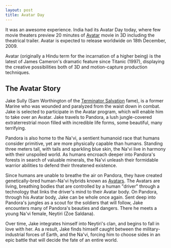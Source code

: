 ```yaml
---
layout: post
title: Avatar Day
---
```


It was an awesome experience. India had its Avatar Day today, where few movie theaters preview 20 minutes of [Avatar](https://en.wikipedia.org/wiki/Avatar_(2009_film)) movie in 3D including the theatrical trailer. Avatar is expected to release worldwide on 18th December, 2009.

Avatar (originally a Hindu term for the incarnation of a higher being) is the latest of James Cameron's dramatic feature since Titanic (1997), displaying the creative possibilities both of 3D and motion-capture production techniques.

## The Avatar Story

Jake Sully (Sam Worthington of the <a href="http://www.imdb.com/title/tt0438488/">Terminator Salvation</a> fame), is a former Marine who was wounded and paralyzed from the waist down in combat. Jake is selected to participate in the Avatar program, which will enable him to take over an Avatar. Jake travels to Pandora, a lush jungle-covered extraterrestrial moon filled with incredible life forms, some beautiful, many terrifying.

Pandora is also home to the Na'vi, a sentient humanoid race that humans consider primitive, yet are more physically capable than humans. Standing three meters tall, with tails and sparkling blue skin, the Na'vi live in harmony with their unspoiled world. As humans encroach deeper into Pandora's forests in search of valuable minerals, the Na'vi unleash their formidable warrior abilities to defend their threatened existence.

Since humans are unable to breathe the air on Pandora, they have created genetically-bred human-Na'vi hybrids known as <a href="http://www.imdb.com/title/tt0499549/">Avatars</a>. The Avatars are living, breathing bodies that are controlled by a human "driver" through a technology that links the driver's mind to their Avatar body. On Pandora, through his Avatar body, Jake can be whole once again. Sent deep into Pandora's jungles as a scout for the soldiers that will follow, Jake encounters many of Pandora's beauties and dangers. There he meets a young Na'vi female, Neytiri (Zoe Saldana).

Over time, Jake integrates himself into Neytiri's clan, and begins to fall in love with her. As a result, Jake finds himself caught between the military-industrial forces of Earth, and the Na'vi, forcing him to choose sides in an epic battle that will decide the fate of an entire world.